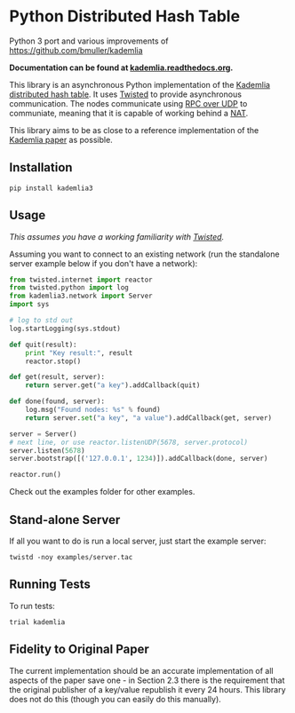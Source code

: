 # Python Distributed Hash Table

Python 3 port and various improvements of https://github.com/bmuller/kademlia

<!-- [![Build Status](https://secure.travis-ci.org/bmuller/kademlia.png?branch=master)](https://travis-ci.org/bmuller/kademlia) -->
<!-- [![Docs Status](https://readthedocs.org/projects/kademlia/badge/?version=latest)](http://kademlia.readthedocs.org) -->

**Documentation can be found at [kademlia.readthedocs.org](http://kademlia.readthedocs.org/).**

This library is an asynchronous Python implementation of the [Kademlia distributed hash table](http://en.wikipedia.org/wiki/Kademlia).  It uses [Twisted](https://twistedmatrix.com) to provide asynchronous communication.  The nodes communicate using [RPC over UDP](https://github.com/bmuller/rpcudp) to communiate, meaning that it is capable of working behind a [NAT](http://en.wikipedia.org/wiki/NAT).

This library aims to be as close to a reference implementation of the [Kademlia paper](http://pdos.csail.mit.edu/~petar/papers/maymounkov-kademlia-lncs.pdf) as possible.

## Installation

```
pip install kademlia3
```

## Usage
*This assumes you have a working familiarity with [Twisted](https://twistedmatrix.com).*

Assuming you want to connect to an existing network (run the standalone server example below if you don't have a network):

```python
from twisted.internet import reactor
from twisted.python import log
from kademlia3.network import Server
import sys

# log to std out
log.startLogging(sys.stdout)

def quit(result):
    print "Key result:", result
    reactor.stop()

def get(result, server):
    return server.get("a key").addCallback(quit)

def done(found, server):
    log.msg("Found nodes: %s" % found)
    return server.set("a key", "a value").addCallback(get, server)

server = Server()
# next line, or use reactor.listenUDP(5678, server.protocol)
server.listen(5678)
server.bootstrap([('127.0.0.1', 1234)]).addCallback(done, server)

reactor.run()
```

Check out the examples folder for other examples.

## Stand-alone Server
If all you want to do is run a local server, just start the example server:

```
twistd -noy examples/server.tac
```

## Running Tests
To run tests:

```
trial kademlia
```

## Fidelity to Original Paper
The current implementation should be an accurate implementation of all aspects of the paper save one - in Section 2.3 there is the requirement that the original publisher of a key/value republish it every 24 hours.  This library does not do this (though you can easily do this manually).
